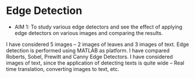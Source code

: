 # Edge Detection

- AIM 1:
To study various edge detectors and see the effect of applying edge detectors on various images and comparing the results.

I have considered 5 images – 2 images of leaves and 3 images of text. Edge detection is performed using MATLAB as platform. I have compared Roberts, Sobel, Prewitt and Canny Edge Detectors. I have considered images of text, since the application of detecting texts is quite wide – Real time translation, converting images to text, etc. 

